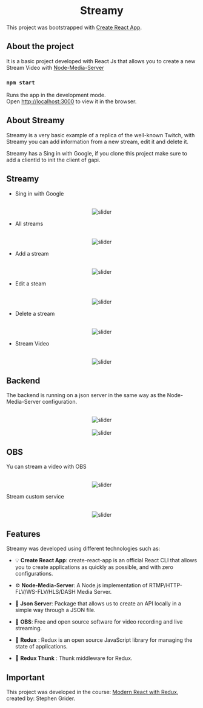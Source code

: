 <h1 align="center">Streamy</h1>

This project was bootstrapped with [Create React App](https://github.com/facebook/create-react-app).

## About the project

It is a basic project developed with React Js that allows you to create a new Stream Video with [Node-Media-Server](https://github.com/illuspas/Node-Media-Server)

### `npm start`

Runs the app in the development mode.\
Open [http://localhost:3000](http://localhost:3000) to view it in the browser.

## About Streamy
Streamy is a very basic example of a replica of the well-known Twitch, with Streamy you can add information from a new stream, edit it and delete it.

Streamy has a Sing in with Google, if you clone this project make sure to add a clientId to init the client of gapi.


## Streamy 

 - Sing in with Google

 <div align="center">
    <br>
    <img src="https://raw.githubusercontent.com/raquellvazquez/streams/master/src/assets/stream7.PNG" alt="slider" width="auto" height="auto" />
    <br>
</div>

- All streams

 <div align="center">
    <br>
    <img src="https://raw.githubusercontent.com/raquellvazquez/streams/master/src/assets/stream1.PNG" alt="slider" width="auto" height="auto" />
    <br>
</div>

- Add a stream

 <div align="center">
    <br>
    <img src="https://raw.githubusercontent.com/raquellvazquez/streams/master/src/assets/stream3.PNG" alt="slider" width="auto" height="auto" />
    <br>
</div>

- Edit a steam

 <div align="center">
    <br>
    <img src="https://raw.githubusercontent.com/raquellvazquez/streams/master/src/assets/stream2.PNG" alt="slider" width="auto" height="auto" />
    <br>
</div>

- Delete a stream

 <div align="center">
    <br>
    <img src="https://raw.githubusercontent.com/raquellvazquez/streams/master/src/assets/stream4.PNG" alt="slider" width="auto" height="auto" />
    <br>
</div>

- Stream Video

 <div align="center">
    <br>
    <img src="https://raw.githubusercontent.com/raquellvazquez/streams/master/src/assets/stream5.PNG" alt="slider" width="auto" height="auto" />
    <br>
</div>


## Backend

The backend is running on a json server in the same way as the Node-Media-Server configuration.

<div align="center">
    <br>
    <img src="https://raw.githubusercontent.com/raquellvazquez/streams/master/src/assets/stream10.PNG" alt="slider" width="auto" height="auto" />
    <br>
</div>

<div align="center">
    <br>
    <img src="https://raw.githubusercontent.com/raquellvazquez/streams/master/src/assets/stream9.PNG" alt="slider" width="auto" height="auto" />
    <br>
</div>


## OBS

Yu can stream a video with OBS

<div align="center">
    <br>
    <img src="https://raw.githubusercontent.com/raquellvazquez/streams/master/src/assets/stream6.PNG" alt="slider" width="auto" height="auto" />
    <br>
</div>

Stream custom service

<div align="center">
    <br>
    <img src="https://raw.githubusercontent.com/raquellvazquez/streams/master/src/assets/stream8.PNG" alt="slider" width="auto" height="auto" />
    <br>
</div>

## Features

Streamy was developed using different technologies such as:

- :bulb: **Create React App**: create-react-app is an official React CLI that allows you to create applications as quickly as possible, and with zero configurations.

- :gear: **Node-Media-Server**: A Node.js implementation of RTMP/HTTP-FLV/WS-FLV/HLS/DASH Media Server.

-  :incoming_envelope: **Json Server**: Package that allows us to create an API locally in a simple way through a JSON file.

- :iphone: **OBS**: Free and open source software for video recording and live streaming.

- :dart: **Redux** : Redux is an open source JavaScript library for managing the state of applications.

- :beginner: **Redux Thunk** : Thunk middleware for Redux.

## Important

This project was developed in the course: [Modern React with Redux](https://www.udemy.com/course/react-redux/), created by: Stephen Grider.
